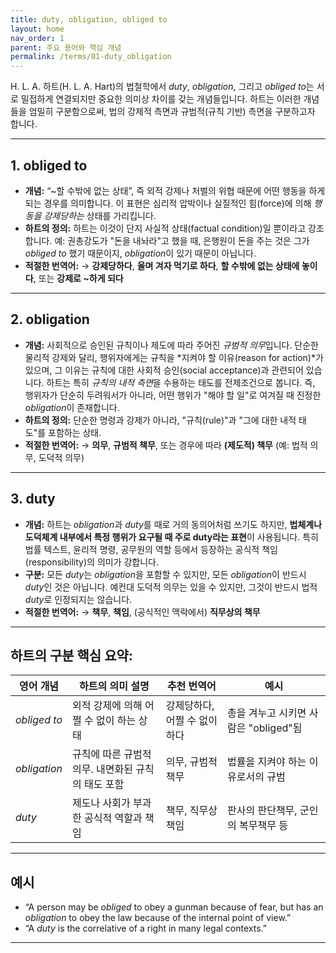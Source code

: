 ```yaml
---
title: duty, obligation, obliged to
layout: home
nav_order: 1
parent: 주요 용어와 핵심 개념
permalink: /terms/01-duty_obligation
---
```


H. L. A. 하트(H. L. A. Hart)의 법철학에서 *duty*, *obligation*, 그리고 *obliged to*는 서로 밀접하게 연결되지만 중요한 의미상 차이를 갖는 개념들입니다. 하트는 이러한 개념들을 엄밀히 구분함으로써, 법의 강제적 측면과 규범적(규칙 기반) 측면을 구분하고자 합니다.

---

## 1. **obliged to**

* **개념:**
  “~할 수밖에 없는 상태”, 즉 외적 강제나 처벌의 위협 때문에 어떤 행동을 하게 되는 경우를 의미합니다. 이 표현은 심리적 압박이나 실질적인 힘(force)에 의해 *행동을 강제당하는* 상태를 가리킵니다.
* **하트의 정의:**
  하트는 이것이 단지 사실적 상태(factual condition)일 뿐이라고 강조합니다. 예: 권총강도가 "돈을 내놔라"고 했을 때, 은행원이 돈을 주는 것은 그가 *obliged to* 했기 때문이지, *obligation*이 있기 때문이 아닙니다.
* **적절한 번역어:**
  → **강제당하다**, **울며 겨자 먹기로 하다**, **할 수밖에 없는 상태에 놓이다**, 또는 **강제로 ~하게 되다**

---

## 2. **obligation**

* **개념:**
  사회적으로 승인된 규칙이나 제도에 따라 주어진 *규범적 의무*입니다. 단순한 물리적 강제와 달리, 행위자에게는 규칙을 *지켜야 할 이유(reason for action)*가 있으며, 그 이유는 규칙에 대한 사회적 승인(social acceptance)과 관련되어 있습니다.
  하트는 특히 *규칙의 내적 측면*을 수용하는 태도를 전제조건으로 봅니다. 즉, 행위자가 단순히 두려워서가 아니라, 어떤 행위가 "해야 할 일"로 여겨질 때 진정한 *obligation*이 존재합니다.
* **하트의 정의:**
  단순한 명령과 강제가 아니라, "규칙(rule)"과 "그에 대한 내적 태도"를 포함하는 상태.
* **적절한 번역어:**
  → **의무**, **규범적 책무**, 또는 경우에 따라 **(제도적) 책무**
  (예: 법적 의무, 도덕적 의무)

---

## 3. **duty**

* **개념:**
  하트는 *obligation*과 *duty*를 때로 거의 동의어처럼 쓰기도 하지만, **법체계나 도덕체계 내부에서 특정 행위가 요구될 때 주로 duty라는 표현**이 사용됩니다. 특히 법률 텍스트, 윤리적 명령, 공무원의 역할 등에서 등장하는 공식적 책임(responsibility)의 의미가 강합니다.
* **구분:**
  모든 *duty*는 *obligation*을 포함할 수 있지만, 모든 *obligation*이 반드시 *duty*인 것은 아닙니다.
  예컨대 도덕적 의무는 있을 수 있지만, 그것이 반드시 법적 *duty*로 인정되지는 않습니다.
* **적절한 번역어:**
  → **책무**, **책임**, (공식적인 맥락에서) **직무상의 책무**

---

## 하트의 구분 핵심 요약:

| 영어 개념        | 하트의 의미 설명                     | 추천 번역어            | 예시                        |
| ------------ | ----------------------------- | ----------------- | ------------------------- |
| *obliged to* | 외적 강제에 의해 어쩔 수 없이 하는 상태       | 강제당하다, 어쩔 수 없이 하다 | 총을 겨누고 시키면 사람은 "obliged"됨 |
| *obligation* | 규칙에 따른 규범적 의무. 내면화된 규칙의 태도 포함 | 의무, 규범적 책무        | 법률을 지켜야 하는 이유로서의 규범       |
| *duty*       | 제도나 사회가 부과한 공식적 역할과 책임        | 책무, 직무상 책임        | 판사의 판단책무, 군인의 복무책무 등      |

---

## 예시

* “A person may be *obliged* to obey a gunman because of fear, but has an *obligation* to obey the law because of the internal point of view.”
* “A *duty* is the correlative of a right in many legal contexts.”

---
